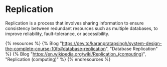 # Replication

Replication is a process that involves sharing information to ensure consistency between redundant resources such as multiple databases, to improve reliability, fault-tolerance, or accessibility.

{% resources %}
  {% Blog "https://dev.to/karanpratapsingh/system-design-the-complete-course-10fo#database-replication", "Database Replication" %}
  {% Blog "https://en.wikipedia.org/wiki/Replication_(computing)", "Replication (computing)" %}
{% endresources %}
